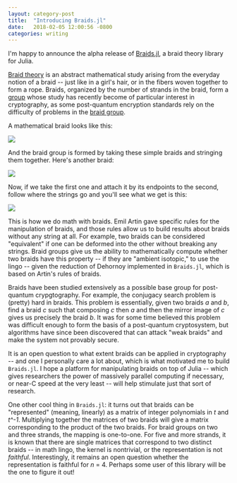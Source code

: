 ```yaml
---
layout: category-post
title:  "Introducing Braids.jl"
date:   2018-02-05 12:00:56 -0800
categories: writing
---
```


I'm happy to announce the alpha release of [Braids.jl](https://github.com/jwvictor/Braids.jl), a braid theory library for Julia.

[Braid theory](https://en.wikipedia.org/wiki/Braid_theory) is an abstract mathematical study arising from the everyday notion of a braid -- just like in a girl's hair, or in the fibers woven together to form a rope. Braids, organized by the number of strands in the braid, form a [group](https://en.wikipedia.org/wiki/Group_(mathematics)) whose study has recently become of particular interest in cryptography, as some post-quantum encryption standards rely on the difficulty of problems in the [braid group](https://en.wikipedia.org/wiki/Braid_group).

A mathematical braid looks like this:

![](https://upload.wikimedia.org/wikipedia/commons/3/33/Braid_s3.png)

And the braid group is formed by taking these simple braids and stringing them together. Here's another braid:

![](https://upload.wikimedia.org/wikipedia/commons/3/31/Braid_s2.png)

Now, if we take the first one and attach it by its endpoints to the second, follow where the strings go and you'll see what we get is this:

![](https://upload.wikimedia.org/wikipedia/commons/e/e7/Braid_s3s2.png)

This is how we do math with braids. Emil Artin gave specific rules for the manipulation of braids, and those rules allow us to build results about braids without any string at all. For example, two braids can be considered "equivalent" if one can be deformed into the other without breaking any strings. Braid groups give us the ability to mathematically compute whether two braids have this property -- if they are "ambient isotopic," to use the lingo -- given the reduction of Dehornoy implemented in `Braids.jl`, which is based on Artin's rules of braids. 

Braids have been studied extensively as a possible base group for post-quantum crypgtography. For example, the conjugacy search problem is (pretty) hard in braids. This problem is essentially, given two braids _a_ and _b_, find a braid _c_ such that composing _c_ then _a_ and then the mirror image of _c_ gives us precisely the braid _b_. It was for some time believed this problem was difficult enough to form the basis of a post-quantum cryptosystem, but algorithms have since been discovered that can attack "weak braids" and make the system not provably secure. 

It is an open question to what extent braids can be applied in cryptography -- and one I personally care a lot about, which is what motivated me to build `Braids.jl`. I hope a platform for manipulating braids on top of Julia -- which gives researchers the power of massively parallel computing if necessary, or near-C speed at the very least -- will help stimulate just that sort of research.

One other cool thing in `Braids.jl`: it turns out that braids can be "represented" (meaning, linearly) as a matrix of integer polynomials in _t_ and _t^-1_. Multiplying together the matrices of two braids will give a matrix corresponding to the product of the two braids. For braid groups on two and three strands, the mapping is one-to-one. For five and more strands, it is known that there are single matrices that correspond to two distinct braids -- in math lingo, the kernel is nontrivial, or the representation is not _faithful_. Interestingly, it remains an open question whether the representation is faithful for _n_ = 4. Perhaps some user of this library will be the one to figure it out!
